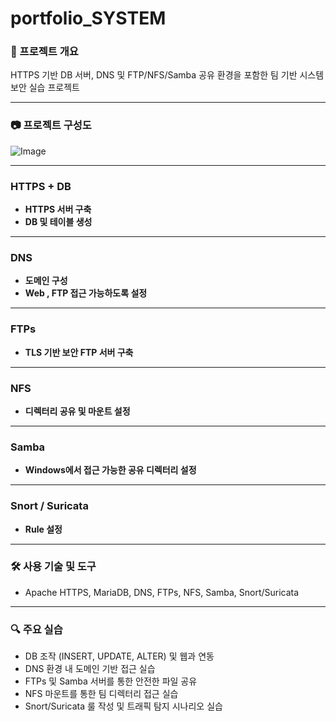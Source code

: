 # portfolio_SYSTEM

### 📌 프로젝트 개요
HTTPS 기반 DB 서버, DNS 및 FTP/NFS/Samba 공유 환경을 포함한 팀 기반 시스템 보안 실습 프로젝트

---

### 📷 프로젝트 구성도

![Image](https://github.com/user-attachments/assets/6a3b8a60-3f23-4559-b006-188be6246c19)

---

### HTTPS + DB

- **HTTPS 서버 구축**
- **DB 및 테이블 생성**

---

### DNS

- **도메인 구성**
- **Web , FTP 접근 가능하도록 설정**

---

### FTPs

- **TLS 기반 보안 FTP 서버 구축**

---

### NFS

- **디렉터리 공유 및 마운트 설정**

---

### Samba

- **Windows에서 접근 가능한 공유 디렉터리 설정**

---

### Snort / Suricata

- **Rule 설정**

---

### 🛠 사용 기술 및 도구

- Apache HTTPS, MariaDB, DNS, FTPs, NFS, Samba, Snort/Suricata

---

### 🔍 주요 실습

- DB 조작 (INSERT, UPDATE, ALTER) 및 웹과 연동
- DNS 환경 내 도메인 기반 접근 실습
- FTPs 및 Samba 서버를 통한 안전한 파일 공유
- NFS 마운트를 통한 팀 디렉터리 접근 실습
- Snort/Suricata 룰 작성 및 트래픽 탐지 시나리오 실습

